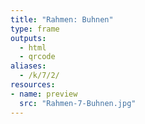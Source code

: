 ```yaml
---
title: "Rahmen: Buhnen"
type: frame
outputs:
  - html
  - qrcode
aliases:
  - /k/7/2/
resources:
- name: preview
  src: "Rahmen-7-Buhnen.jpg"  
---
```

